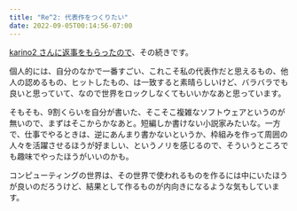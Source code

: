 ```yaml
---
title: "Re^2: 代表作をつくりたい"
date: 2022-09-05T00:14:56-07:00
---
```

[karino2 さんに返事をもらったので](https://karino2.github.io/2022/09/04/re_daihyousaku.html)、その続きです。

個人的には、自分のなかで一番すごい、これこそ私の代表作だと思えるもの、他人の認めるもの、ヒットしたもの、は一致すると素晴らしいけど、バラバラでも良いと思っていて、なので世界をロックしなくてもいいかなあと思っています。

そもそも、9割くらいを自分が書いた、そこそこ複雑なソフトウェアというのが無いので、まずはそこからかなあと。短編しか書けない小説家みたいな。一方で、仕事でやるときは、逆にあんまり書かないというか、枠組みを作って周囲の人々を活躍させるほうが好ましい、というノリを感じるので、そういうところでも趣味でやったほうがいいのかも。

コンピューティングの世界は、その世界で使われるものを作るには中にいたほうが良いのだろうけど、結果として作るものが内向きになるような気もしています。

